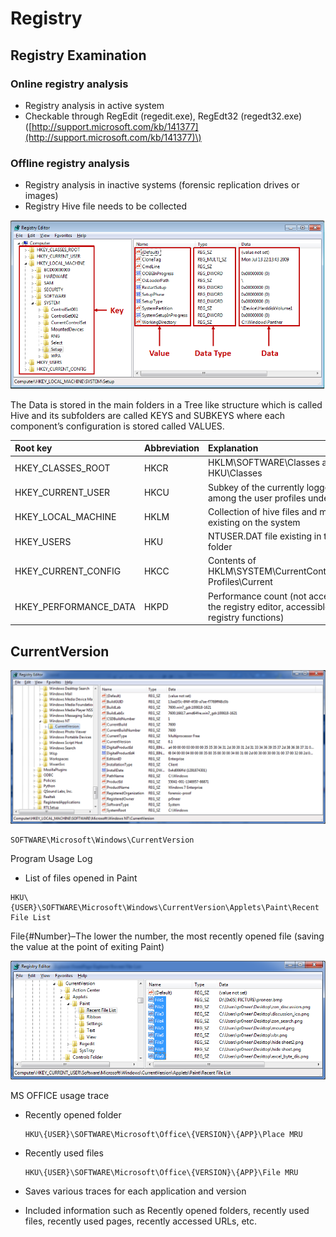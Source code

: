 # Registry

## Registry Examination

### Online registry analysis

* Registry analysis in active system
* Checkable through RegEdit \(regedit.exe\), RegEdt32 \(regedt32.exe\) \([http://support.microsoft.com/kb/141377](http://support.microsoft.com/kb/141377)\)

### Offline registry analysis

* Registry analysis in inactive systems \(forensic replication drives or images\)
* Registry Hive file needs to be collected

![Registry Key and Value](../.gitbook/assets/image%20%2851%29.png)

The Data is stored in the main folders in a Tree like structure which is called Hive and its subfolders are called KEYS and SUBKEYS where each component’s configuration is stored called VALUES.

| Root key | Abbreviation | Explanation |
| :--- | :--- | :--- |
| HKEY\_CLASSES\_ROOT | HKCR | HKLM\SOFTWARE\Classes and HKU\Classes |
| HKEY\_CURRENT\_USER | HKCU | Subkey of the currently logged in user among the user profiles under HKU |
| HKEY\_LOCAL\_MACHINE | HKLM | Collection of hive files and memory hive existing on the system |
| HKEY\_USERS | HKU | NTUSER.DAT file existing in the user root folder |
| HKEY\_CURRENT\_CONFIG | HKCC | Contents of HKLM\SYSTEM\CurrentControlSet\Hardware Profiles\Current |
| HKEY\_PERFORMANCE\_DATA | HKPD | Performance count \(not accessible through the registry editor, accessible only with registry functions\) |

## CurrentVersion

![SOFTWARE\Microsoft\Windows CurrentVersion](../.gitbook/assets/image%20%2852%29.png)

```text
SOFTWARE\Microsoft\Windows\CurrentVersion
```

Program Usage Log

* List of files opened in Paint

```text
HKU\{USER}\SOFTWARE\Microsoft\Windows\CurrentVersion\Applets\Paint\Recent File List
```

File{\#Number}–The lower the number, the most recently opened file \(saving the value at the point of exiting Paint\)

![](../.gitbook/assets/image%20%2853%29.png)

MS OFFICE usage trace

* Recently opened folder

  ```text
  HKU\{USER}\SOFTWARE\Microsoft\Office\{VERSION}\{APP}\Place MRU
  ```

* Recently used files

  ```text
  HKU\{USER}\SOFTWARE\Microsoft\Office\{VERSION}\{APP}\File MRU
  ```

* Saves various traces for each application and version
* Included information such as Recently opened folders, recently used files, recently used pages, recently accessed URLs, etc.

